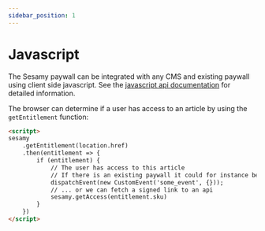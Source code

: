 ```yaml
---
sidebar_position: 1
---
```


# Javascript

The Sesamy paywall can be integrated with any CMS and existing paywall using client side javascript. See the [javascript api documentation](/docs/products/web-components/javascript-api.md) for detailed information.

The browser can determine if a user has access to an article by using the `getEntitlement` function:

```html
<scritpt>
sesamy
    .getEntitlement(location.href)
    .then(entitlement => {
        if (entitlement) {
            // The user has access to this article
            // If there is an existing paywall it could for instance be unlocked by sending an event..
            dispatchEvent(new CustomEvent('some_event', {}));
            // ... or we can fetch a signed link to an api
            sesamy.getAccess(entitlement.sku)
        }
    })
</script>
```
